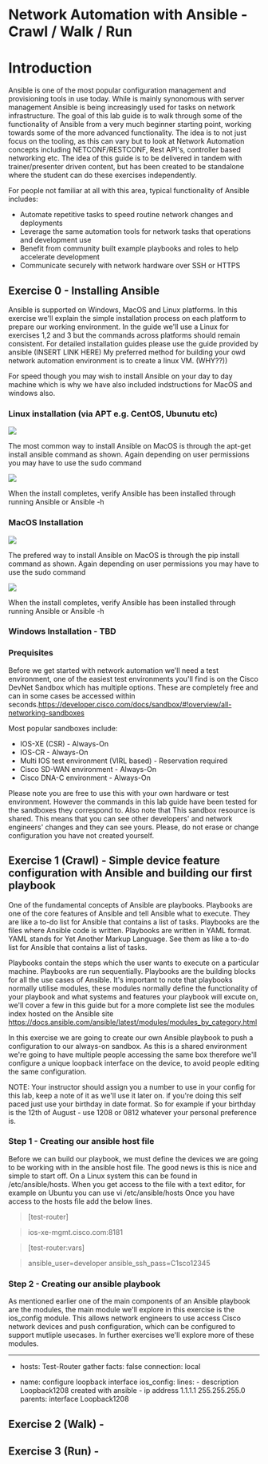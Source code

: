 # Network Automation with Ansible - Crawl / Walk / Run

# Introduction

Ansible is one of the most popular configuration management and provisioning tools in use today. While is mainly synonomous with server management Ansible is being increasingly used for tasks on network infrastructure. The goal of this lab guide is to walk through some of the functionality of Ansible from a very much beginner starting point, working towards some of the more advanced functionality. The idea is to not just focus on the tooling, as this can vary but to look at Network Automation concepts including NETCONF/RESTCONF, Rest API's, controller based networking etc. The idea of this guide is to be delivered in tandem with trainer/presenter driven content, but has been created to be standalone where the student can do these exercises independently.

For people not familiar at all with this area, typical functionality of Ansible includes:

* Automate repetitive tasks to speed routine network changes and deployments
* Leverage the same automation tools for network tasks that operations and development use
* Benefit from community built example playbooks and roles to help accelerate development
* Communicate securely with network hardware over SSH or HTTPS

## Exercise 0 - Installing Ansible 

Ansible is supported on Windows, MacOS and Linux platforms. In this exercise we'll explain the simple installation process on each platform to prepare our working environment. In the guide we'll use a Linux for exercises 1,2 and 3 but the commands across platforms should remain consistent. For detailed installation guides please use the guide provided by ansible (INSERT LINK HERE) My preferred method for building your owd network automation environment is to create a linux VM. (WHY??))

For speed though you may wish to install Ansible on your day to day machine which is why we have also included indstructions for MacOS and windows also.

### Linux installation (via APT e.g. CentOS, Ubunutu etc) 

![](https://github.com/sttrayno/Ansible-Lab-Guide/blob/master/images/E0S1-Linux.gif?raw=true)

The most common way to install Ansible on MacOS is through the apt-get install ansible command as shown. Again depending on user permissions you may have to use the sudo command

![](https://github.com/sttrayno/Ansible-Lab-Guide/blob/master/images/E0S2-Linux.gif?raw=true)

When the install completes, verify Ansible has been installed through running Ansible or Ansible -h


### MacOS Installation

![](https://github.com/sttrayno/Ansible-Lab-Guide/blob/master/images/E0S1.gif?raw=true)

The prefered way to install Ansible on MacOS is through the pip install command as shown. Again depending on user permissions you may have to use the sudo command

![](https://github.com/sttrayno/Ansible-Lab-Guide/blob/master/images/E0S2.gif?raw=true)

When the install completes, verify Ansible has been installed through running Ansible or Ansible -h

### Windows Installation - TBD

### Prequisites

Before we get started with network automation we'll need a test environment, one of the easiest test environments you'll find is on the Cisco DevNet Sandbox which has multiple options. These are completely free and can in some cases be accessed within seconds.https://developer.cisco.com/docs/sandbox/#!overview/all-networking-sandboxes

Most popular sandboxes include:

* IOS-XE (CSR) - Always-On
* IOS-CR - Always-On
* Multi IOS test environment (VIRL based) - Reservation required
* Cisco SD-WAN environment - Always-On
* Cisco DNA-C environment - Always-On

Please note you are free to use this with your own hardware or test environment. However the commands in this lab guide have been tested for the sandboxes they correspond to. Also note that This sandbox resource is shared. This means that you can see other developers' and network engineers' changes and they can see yours. Please, do not erase or change configuration you have not created yourself.

## Exercise 1 (Crawl) - Simple device feature configuration with Ansible and building our first playbook
 
One of the fundamental concepts of Ansible are playbooks. Playbooks are one of the core features of Ansible and tell Ansible what to execute. They are like a to-do list for Ansible that contains a list of tasks. Playbooks are the files where Ansible code is written. Playbooks are written in YAML format. YAML stands for Yet Another Markup Language. See them as like a to-do list for Ansible that contains a list of tasks.

Playbooks contain the steps which the user wants to execute on a particular machine. Playbooks are run sequentially. Playbooks are the building blocks for all the use cases of Ansible. It's important to note that playbooks normally utilise modules, these modules normally define the functionality of your playbook and what systems and features your playbook will excute on, we'll cover a few in this guide but for a more complete list see the modules index hosted on the Ansible site https://docs.ansible.com/ansible/latest/modules/modules_by_category.html

In this exercise we are going to create our own Ansible playbook to push a configuration to our always-on sandbox. As this is a shared environment we're going to have multiple people accessing the same box therefore we'll configure a unique loopback interface on the device, to avoid people editing the same configuration.

NOTE: Your instructor should assign you a number to use in your config for this lab, keep a note of it as we'll use it later on. if you're doing this self paced just use your birthday in date format. So for example if your birthday is the 12th of August - use 1208 or 0812 whatever your personal preference is.

### Step 1 - Creating our ansible host file

Before we can build our playbook, we must define the devices we are going to be working with in the ansible host file. The good news is this is nice and simple to start off. On a Linux system this can be found in /etc/ansible/hosts. When you get access to the file with a text editor, for example on Ubuntu you can use vi /etc/ansible/hosts Once you have access to the hosts file add the below lines.

> [test-router]

>ios-xe-mgmt.cisco.com:8181

> [test-router:vars]

> ansible_user=developer
> ansible_ssh_pass=C1sco12345

### Step 2 - Creating our ansible playbook

As mentioned earlier one of the main components of an Ansible playbook are the modules, the main module we'll explore in this exercise is the ios_config module. This allows network engineers to use access Cisco network devices and push configuration, which can be configured to support mutliple usecases. In further exercises we'll explore more of these modules.



---

- hosts: Test-Router
  gather facts: false
  connection: local

- name: configure loopback interface
  ios_config:
    lines:
      - description Loopback1208 created with ansible
      - ip address 1.1.1.1 255.255.255.0
    parents: interface Loopback1208



## Exercise 2 (Walk) - 

## Exercise 3 (Run) - 


